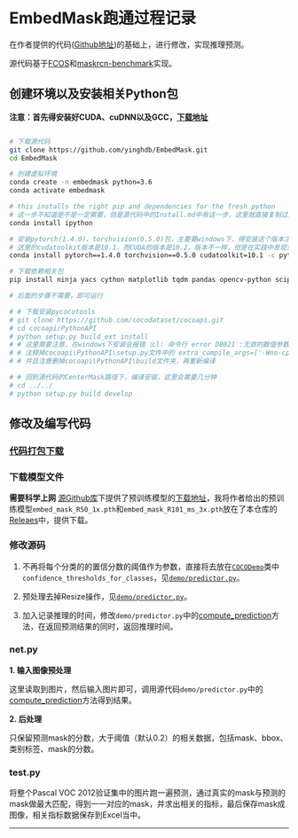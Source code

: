 # EmbedMask跑通过程记录

在作者提供的代码([Github地址](https://github.com/yinghdb/EmbedMask))的基础上，进行修改，实现推理预测。

源代码基于[FCOS](https://github.com/tianzhi0549/FCOS)和[maskrcn-benchmark](https://github.com/facebookresearch/maskrcnn-benchmark)实现。

## 创建环境以及安装相关Python包

**注意：首先得安装好CUDA、cuDNN以及GCC，[下载地址](../../README.md#实验环境)**

````bash

# 下载源代码
git clone https://github.com/yinghdb/EmbedMask.git
cd EmbedMask

# 创建虚拟环境
conda create -n embedmask python=3.6
conda activate embedmask

# this installs the right pip and dependencies for the fresh python
# 这一步不知道是不是一定需要，但是源代码中的Install.md中有这一步，这里就直接复制过来执行了
conda install ipython

# 安装pytorch(1.4.0)、torchvision(0.5.0)包，主要要windows下，得安装这个版本才行，其他版本会报错，见连接[RuntimeError: Error compiling objects for extension](https://github.com/facebookresearch/maskrcnn-benchmark/issues/1236#issuecomment-645739809)
# 这里的cudatoolkit版本是10.1，而CUDA的版本是10.2，版本不一样，但是在实践中发现没有太大问题，并且如果直接修改cudatoolkit=10.2，会找不到包
conda install pytorch==1.4.0 torchvision==0.5.0 cudatoolkit=10.1 -c pytorch

# 下载依赖相关包
pip install ninja yacs cython matplotlib tqdm pandas opencv-python scipy openpyxl scikit-image 

# 后面的步骤不需要，即可运行

# # 下载安装pycocotools
# git clone https://github.com/cocodataset/cocoapi.git
# cd cocoapi/PythonAPI
# python setup.py build_ext install
# # 这里需要注意，在windows下安装会报错（cl: 命令行 error D8021 :无效的数值参数“/Wno-cpp”）
# # 注释掉cocoapi\PythonAPI\setup.py文件中的 extra_compile_args=['-Wno-cpp', '-Wno-unused-function', '-std=c99'] 这一句，
# # 并且注意删掉cocoapi\PythonAPI\build文件夹，再重新编译

# # 回到源代码的CenterMask路径下，编译安装，这里会需要几分钟
# cd ../../
# python setup.py build develop

````

## 修改及编写代码
### [代码打包下载](https://github.com/BingqiangZhou/IntSeg_InsSeg_CodeCollection/releases/tag/embedmask)

### 下载模型文件

**需要科学上网** [源Github库](https://github.com/yinghdb/EmbedMask)下提供了预训练模型的[下载地址](https://github.com/yinghdb/EmbedMask#pretrained-models)，我将作者给出的预训练模型`embed_mask_R50_1x.pth`和`embed_mask_R101_ms_3x.pth`放在了本仓库的[Releaes](https://github.com/BingqiangZhou/IntSeg_InsSeg_CodeCollection/releases/tag/embedmask)中，提供下载。

### 修改源码

1. 不再将每个分类的的置信分数的阈值作为参数，直接将去放在[`COCODemo`](./demo/predictor.py)类中`confidence_thresholds_for_classes`，见[`demo/predictor.py`](https://github.com/BingqiangZhou/IntSeg_InsSeg_CodeCollection/blob/943a042f9d028ef8242829baa7c8db6b2dd9bf28/ImageInstanceSegmentation/EmbedMask/demo/predictor.py#L129)。

2. 预处理去掉Resize操作，见[`demo/predictor.py`](https://github.com/BingqiangZhou/IntSeg_InsSeg_CodeCollection/blob/943a042f9d028ef8242829baa7c8db6b2dd9bf28/ImageInstanceSegmentation/EmbedMask/demo/predictor.py#L181)。

3. 加入记录推理的时间，修改`demo/predictor.py`中的[compute_prediction](https://github.com/BingqiangZhou/IntSeg_InsSeg_CodeCollection/blob/943a042f9d028ef8242829baa7c8db6b2dd9bf28/ImageInstanceSegmentation/EmbedMask/demo/predictor.py#L234)方法，在返回预测结果的同时，返回推理时间。

### net.py

**1. 输入图像预处理**

这里读取到图片，然后输入图片即可，调用源代码`demo/predictor.py`中的[compute_prediction](https://github.com/BingqiangZhou/IntSeg_InsSeg_CodeCollection/blob/943a042f9d028ef8242829baa7c8db6b2dd9bf28/ImageInstanceSegmentation/EmbedMask/demo/predictor.py#L217)方法得到结果。

**2. 后处理**

只保留预测mask的分数，大于阈值（默认0.2）的相关数据，包括mask、bbox、类别标签、mask的分数。

### test.py

将整个Pascal VOC 2012验证集中的图片跑一遍预测，通过真实的mask与预测的mask做最大匹配，得到一一对应的mask，并求出相关的指标，最后保存mask成图像，相关指标数据保存到Excel当中。

---